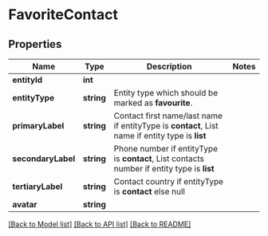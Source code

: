 # FavoriteContact

## Properties
Name | Type | Description | Notes
------------ | ------------- | ------------- | -------------
**entityId** | **int** |  | 
**entityType** | **string** | Entity type which should be marked as **favourite**. | 
**primaryLabel** | **string** | Contact first name/last name if entityType is **contact**, List name if entity type is **list** | 
**secondaryLabel** | **string** | Phone number if entityType is **contact**, List contacts number if entity type is **list** | 
**tertiaryLabel** | **string** | Contact country if entityType is **contact** else null | 
**avatar** | **string** |  | 

[[Back to Model list]](../README.md#documentation-for-models) [[Back to API list]](../README.md#documentation-for-api-endpoints) [[Back to README]](../README.md)



